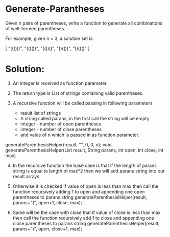 # Generate-Parantheses
Given n pairs of parentheses, write a function to generate all combinations of well-formed parentheses.

For example, given n = 3, a solution set is:

 [
 "((()))",
 "(()())",
 "(())()",
 "()(())",
 "()()()"
 ]

# Solution:

1. An integer is received as function parameter.

2. The return type is List of strings containing valid parentheses.

3. A recursive function will be called passing in following parameters
	* result list of strings
	* A string called parans, in the first call the string will be empty
	* integer - number of open parentheses
	* integer - number of close parentheses
	* and value of n which is passed in as function parameter.
	
generateParenthesisHelper(result, "", 0, 0, n);
void generateParenthesisHelper(List<String> result, String parans, int open, int close, int max)

4. In the recursive function the base case is that if the length of parans string is equal to length of max*2 then we will add parans string into our result arrays

5. Otherwise it is checked if value of open is less than max then call the function recursively adding 1 to open and appending one open parentheses to parans string
generateParenthesisHelper(result, parans+"(", open+1, close, max);

6. Same will be the case with close that if value of close is less than max then call the function recursively add 1 to close and appending one close parentheses to parans string
generateParenthesisHelper(result, parans+")", open, close+1, max);

